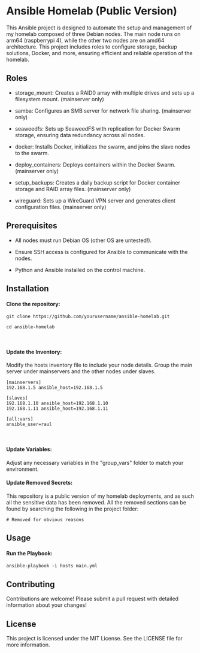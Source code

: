 # Ansible Homelab (Public Version)
This Ansible project is designed to automate the setup and management of my homelab composed of three Debian nodes. The main node runs on arm64 (raspberrypi 4), while the other two nodes are on amd64 architecture. This project includes roles to configure storage, backup solutions, Docker, and more, ensuring efficient and reliable operation of the homelab.


## Roles
- storage_mount: Creates a RAID0 array with multiple drives and sets up a filesystem mount. (mainserver only)

- samba: Configures an SMB server for network file sharing. (mainserver only)

- seaweedfs: Sets up SeaweedFS with replication for Docker Swarm storage, ensuring data redundancy across all nodes.

- docker: Installs Docker, initializes the swarm, and joins the slave nodes to the swarm.

- deploy_containers: Deploys containers within the Docker Swarm. (mainserver only)

- setup_backups: Creates a daily backup script for Docker container storage and RAID array files. (mainserver only)

- wireguard: Sets up a WireGuard VPN server and generates client configuration files. (mainserver only)


## Prerequisites

- All nodes must run Debian OS (other OS are untested!).

- Ensure SSH access is configured for Ansible to communicate with the nodes.

- Python and Ansible installed on the control machine.


## Installation

#### Clone the repository:

```
git clone https://github.com/yourusername/ansible-homelab.git

cd ansible-homelab
```
<br />

#### Update the Inventory:

Modify the hosts inventory file to include your node details. Group the main server under mainservers and the other nodes under slaves.

```
[mainservers]
192.168.1.5 ansible_host=192.168.1.5

[slaves]
192.168.1.10 ansible_host=192.168.1.10
192.168.1.11 ansible_host=192.168.1.11

[all:vars]
ansible_user=raul
```
<br />

#### Update Variables:

Adjust any necessary variables in the "group_vars" folder to match your environment.

#### Update Removed Secrets:

This repository is a public version of my homelab deployments, and as such all the sensitive data has been removed.
All the removed sections can be found by searching the following in the project folder:

```
# Removed for obvious reasons
```


## Usage

#### Run the Playbook:

```
ansible-playbook -i hosts main.yml
```


## Contributing

Contributions are welcome! Please submit a pull request with detailed information about your changes!


## License

This project is licensed under the MIT License. See the LICENSE file for more information.